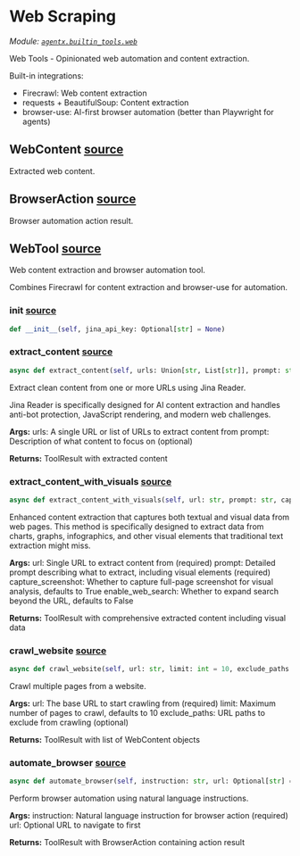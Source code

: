 # Web Scraping

*Module: [`agentx.builtin_tools.web`](https://github.com/dustland/agentx/blob/main/src/agentx/builtin_tools/web.py)*

Web Tools - Opinionated web automation and content extraction.

Built-in integrations:
- Firecrawl: Web content extraction
- requests + BeautifulSoup: Content extraction
- browser-use: AI-first browser automation (better than Playwright for agents)

## WebContent <a href="https://github.com/dustland/agentx/blob/main/src/agentx/builtin_tools/web.py#L21" class="source-link" title="View source code">source</a>

Extracted web content.

## BrowserAction <a href="https://github.com/dustland/agentx/blob/main/src/agentx/builtin_tools/web.py#L33" class="source-link" title="View source code">source</a>

Browser automation action result.

## WebTool <a href="https://github.com/dustland/agentx/blob/main/src/agentx/builtin_tools/web.py#L42" class="source-link" title="View source code">source</a>

Web content extraction and browser automation tool.

Combines Firecrawl for content extraction and browser-use for automation.

### __init__ <a href="https://github.com/dustland/agentx/blob/main/src/agentx/builtin_tools/web.py#L49" class="source-link" title="View source code">source</a>

```python
def __init__(self, jina_api_key: Optional[str] = None)
```
### extract_content <a href="https://github.com/dustland/agentx/blob/main/src/agentx/builtin_tools/web.py#L87" class="source-link" title="View source code">source</a>

```python
async def extract_content(self, urls: Union[str, List[str]], prompt: str = 'Extract the main content from this webpage') -> ToolResult
```

Extract clean content from one or more URLs using Jina Reader.

Jina Reader is specifically designed for AI content extraction and handles
anti-bot protection, JavaScript rendering, and modern web challenges.

**Args:**
    urls: A single URL or list of URLs to extract content from
    prompt: Description of what content to focus on (optional)

**Returns:**
    ToolResult with extracted content

### extract_content_with_visuals <a href="https://github.com/dustland/agentx/blob/main/src/agentx/builtin_tools/web.py#L208" class="source-link" title="View source code">source</a>

```python
async def extract_content_with_visuals(self, url: str, prompt: str, capture_screenshot: bool = True, enable_web_search: bool = False) -> ToolResult
```

Enhanced content extraction that captures both textual and visual data from web pages.
This method is specifically designed to extract data from charts, graphs, infographics,
and other visual elements that traditional text extraction might miss.

**Args:**
    url: Single URL to extract content from (required)
    prompt: Detailed prompt describing what to extract, including visual elements (required)
    capture_screenshot: Whether to capture full-page screenshot for visual analysis, defaults to True
    enable_web_search: Whether to expand search beyond the URL, defaults to False

**Returns:**
    ToolResult with comprehensive extracted content including visual data

### crawl_website <a href="https://github.com/dustland/agentx/blob/main/src/agentx/builtin_tools/web.py#L320" class="source-link" title="View source code">source</a>

```python
async def crawl_website(self, url: str, limit: int = 10, exclude_paths: Optional[List[str]] = None) -> ToolResult
```

Crawl multiple pages from a website.

**Args:**
    url: The base URL to start crawling from (required)
    limit: Maximum number of pages to crawl, defaults to 10
    exclude_paths: URL paths to exclude from crawling (optional)

**Returns:**
    ToolResult with list of WebContent objects

### automate_browser <a href="https://github.com/dustland/agentx/blob/main/src/agentx/builtin_tools/web.py#L386" class="source-link" title="View source code">source</a>

```python
async def automate_browser(self, instruction: str, url: Optional[str] = None) -> ToolResult
```

Perform browser automation using natural language instructions.

**Args:**
    instruction: Natural language instruction for browser action (required)
    url: Optional URL to navigate to first

**Returns:**
    ToolResult with BrowserAction containing action result

